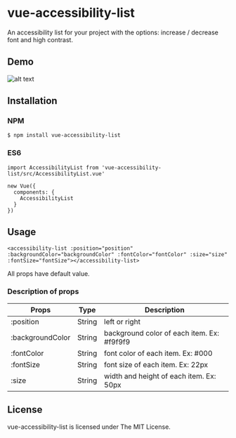 # vue-accessibility-list

An accessibility list for your project with the options: increase / decrease font and high contrast.

## Demo

![alt text](https://atividadeon.com.br/static/img/vueaccesslist.gif)

## Installation

### NPM
```
$ npm install vue-accessibility-list
```

### ES6
```
import AccessibilityList from 'vue-accessibility-list/src/AccessibilityList.vue'

new Vue({
  components: {
    AccessibilityList
  }
})

```

## Usage
```
<accessibility-list :position="position" :backgroundColor="backgroundColor" :fontColor="fontColor" :size="size" :fontSize="fontSize"></accessibility-list>
```
All props have default value.

### Description of props
| Props  | Type |Description |
| ------------------- | ------------------- | ------------------- |
|  :position | String | left or right |
|  :backgroundColor | String | background color of each item. Ex: #f9f9f9 |
|  :fontColor | String | font color of each item. Ex: #000|
|  :fontSize | String | font size of each item. Ex: 22px |
|  :size | String | width and height of each item. Ex: 50px |


## License
vue-accessibility-list is licensed under The MIT License.
